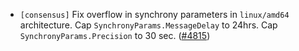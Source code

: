 - `[consensus]` Fix overflow in synchrony parameters in `linux/amd64` architecture.
  Cap `SynchronyParams.MessageDelay` to 24hrs.
  Cap `SynchronyParams.Precision` to 30 sec.
  ([\#4815](https://github.com/depinnetwork/por-consensus/issues/4815))

